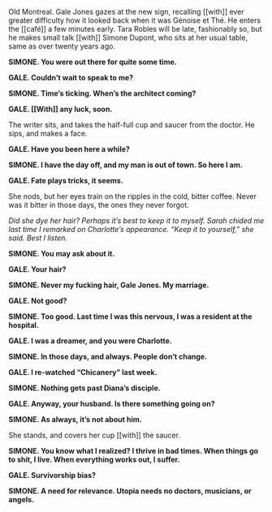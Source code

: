 Old Montreal. Gale Jones gazes at the new sign, recalling [[with]] ever greater difficulty how it looked back when it was Génoise et Thé. He enters the [[café]] a few minutes early. Tara Robles will be late, fashionably so, but he makes small talk [[with]] Simone Dupont, who sits at her usual table, same as over twenty years ago.

**SIMONE. You were out there for quite some time.**

**GALE. Couldn’t wait to speak to me?**

**SIMONE. Time’s ticking. When’s the architect coming?**

**GALE. [[With]] any luck, soon.**

The writer sits, and takes the half-full cup and saucer from the doctor. He sips, and makes a face.

**GALE. Have you been here a while?**

**SIMONE. I have the day off, and my man is out of town. So here I am.**

**GALE. Fate plays tricks, it seems.**

She nods, but her eyes train on the ripples in the cold, bitter coffee. Never was it bitter in those days, the ones they never forgot.

_Did she dye her hair? Perhaps it’s best to keep it to myself. Sarah chided me last time I remarked on Charlotte’s appearance. “Keep it to yourself,” she said. Best I listen._

**SIMONE. You may ask about it.**

**GALE. Your hair?**

**SIMONE. Never my fucking hair, Gale Jones. My marriage.**

**GALE. Not good?**

**SIMONE. Too good. Last time I was this nervous, I was a resident at the hospital.**

**GALE. I was a dreamer, and you were Charlotte.**

**SIMONE. In those days, and always. People don’t change.**

**GALE. I re-watched “Chicanery” last week.**

**SIMONE. Nothing gets past Diana’s disciple.**

**GALE. Anyway, your husband. Is there something going on?**

**SIMONE. As always, it’s not about him.**

She stands, and covers her cup [[with]] the saucer.

**SIMONE. You know what I realized? I thrive in bad times. When things go to shit, I live. When everything works out, I suffer.**

**GALE. Survivorship bias?**

**SIMONE. A need for relevance. Utopia needs no doctors, musicians, or angels.**

